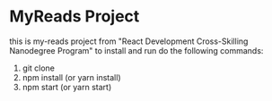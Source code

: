 # MyReads Project

this is my-reads project from "React Development Cross-Skilling Nanodegree Program"
to install and run do the following commands:

1. git clone
2. npm install (or yarn install)
3. npm start (or yarn start)
